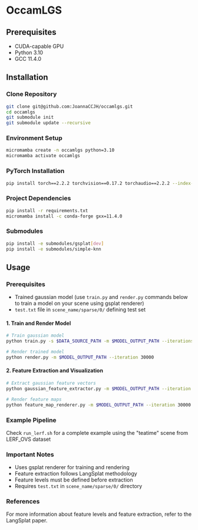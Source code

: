 # OccamLGS

## Prerequisites

- CUDA-capable GPU
- Python 3.10
- GCC 11.4.0

## Installation

### Clone Repository
```bash
git clone git@github.com:JoannaCCJH/occamlgs.git
cd occamlgs
git submodule init
git submodule update --recursive
```

### Environment Setup
```bash
micromamba create -n occamlgs python=3.10
micromamba activate occamlgs
```

### PyTorch Installation
```bash
pip install torch==2.2.2 torchvision==0.17.2 torchaudio==2.2.2 --index-url https://download.pytorch.org/whl/cu121
```

### Project Dependencies
```bash
pip install -r requirements.txt
micromamba install -c conda-forge gxx=11.4.0
```

### Submodules
```bash
pip install -e submodules/gsplat[dev]
pip install -e submodules/simple-knn
```


## Usage


### Prerequisites

- Trained gaussian model (use `train.py` and `render.py` commands below to train a model on your scene using gsplat renderer)
- `test.txt` file in `scene_name/sparse/0/` defining test set


#### 1. Train and Render Model
```bash
# Train gaussian model
python train.py -s $DATA_SOURCE_PATH -m $MODEL_OUTPUT_PATH --iterations 30000

# Render trained model
python render.py -m $MODEL_OUTPUT_PATH --iteration 30000
```

#### 2. Feature Extraction and Visualization
```bash
# Extract gaussian feature vectors
python gaussian_feature_extractor.py -m $MODEL_OUTPUT_PATH --iteration 30000 --eval --feature_level 1

# Render feature maps
python feature_map_renderer.py -m $MODEL_OUTPUT_PATH --iteration 30000 --eval --feature_level 1
```
### Example Pipeline
Check `run_lerf.sh` for a complete example using the "teatime" scene from LERF_OVS dataset

### Important Notes

- Uses gsplat renderer for training and rendering
- Feature extraction follows LangSplat methodology
- Feature levels must be defined before extraction
- Requires `test.txt` in `scene_name/sparse/0/` directory

### References

For more information about feature levels and feature extraction, refer to the LangSplat paper.
